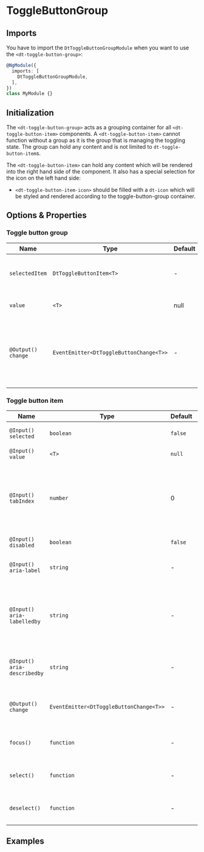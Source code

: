 # ToggleButtonGroup

<docs-source-example example="DefaultToggleButtonGroupExampleComponent"></docs-source-example>

## Imports

You have to import the `DtToggleButtonGroupModule` when you want to use the `<dt-toggle-button-group>`:

```typescript
@NgModule({
  imports: [
    DtToggleButtonGroupModule,
  ],
})
class MyModule {}
```

## Initialization

The `<dt-toggle-button-group>` acts as a grouping container for all `<dt-toggle-button-item>` components. A `<dt-toggle-button-item>` cannot function without a group as it is the group that is managing the toggling state. The group can hold any content and is not limited to `dt-toggle-button-item`s.

The `<dt-toggle-button-item>` can hold any content which will be rendered into the right hand side of the component. It also has a special selection for the icon on the left hand side: 
* `<dt-toggle-button-item-icon>` should be filled with a `dt-icon` which will be styled and rendered according to the toggle-button-group container.

## Options & Properties

### Toggle button group

| Name | Type | Default | Description |
| --- | --- | --- | --- |
| `selectedItem` | `DtToggleButtonItem<T>` | - | Getter to access the currently selected `DtToggleButtonItem<T>` instance or `null` if none is selected. |
| `value` | `<T>` | null | Getter to access the currently selected value. |
| `@Output() change` | `EventEmitter<DtToggleButtonChange<T>>` | - | EventEmitter that fires every time the selection changes. `DtToggleButtonChange` is an interface for the following object signature: `{ source: DtToggleButtonItem<T>, value: T | null, isUserInput: boolean }`. |


### Toggle button item

| Name | Type | Default | Description |
| --- | --- | --- | --- |
| `@Input() selected` | `boolean` | `false` | Whether or not the `DtToggleButtonItem` is selected or not. 
| `@Input() value` | `<T>` | `null` | Value of the `DtToggleButtonItem`. |
| `@Input() tabIndex` | `number` | 0 | Sets the tabIndex of the `DtToggleButtonItem`. If the item is disabled, tabIndex will be set to -1 to remove it from the keyboard navigation. |
| `@Input() disabled` | `boolean` | `false` | Disables the `DtToggleButtonItem`. |
| `@Input() aria-label` | `string` | - | String that will be applied as an aria label on the `DtToggleButtonItem`. | 
| `@Input() aria-labelledby` | `string` | - | One or more DOM element ids that label the `DtToggleButtonItem`. If multiple values are given, please use a space separated list. |
| `@Input() aria-describedby` | `string` | - |  One DOM element id that describe the actions taken by selecting the `DtToggleButtonItem`. |
| `@Output() change` | `EventEmitter<DtToggleButtonChange<T>>` | - | EventEmitter that fires when the selection of the `DtToggleButtonItem` changes. |
| `focus()` | `function` | - | Function to programatically call focus on a `DtToggleButtonItem`. |
| `select()` | `function` | - | Function to programmatically select on a `DtToggleButtonItem`. |
| `deselect()` | `function` | - | Function to programmatically deselect on a `DtToggleButtonItem`. |

## Examples

<docs-source-example example="DynamicItemsToggleButtonExampleComponent"></docs-source-example>